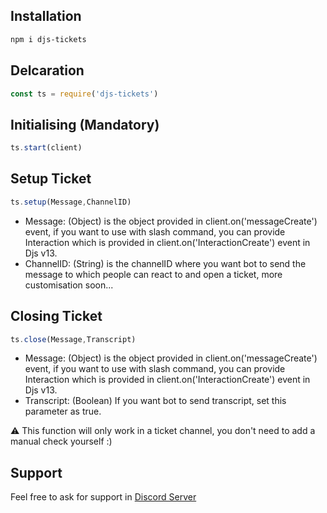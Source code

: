 ## Installation
```txt
npm i djs-tickets
```

## Delcaration
```js
const ts = require('djs-tickets')
```

## Initialising (Mandatory)
```js
ts.start(client)
```

## Setup Ticket
```js
ts.setup(Message,ChannelID)
```
- Message: (Object) is the object provided in client.on('messageCreate') event, if you want to use with slash command, you can provide Interaction which is provided in client.on('InteractionCreate') event in Djs v13.     
- ChannelID: (String) is the channelID where you want bot to send the message to which people can react to and open a ticket, more customisation soon... 

## Closing Ticket
```js
ts.close(Message,Transcript)
```
- Message: (Object) is the object provided in client.on('messageCreate') event, if you want to use with slash command, you can provide Interaction which is provided in client.on('InteractionCreate') event in Djs v13.    
- Transcript: (Boolean) If you want bot to send transcript, set this parameter as true.      

⚠️ This function will only work in a ticket channel, you don't need to add a manual check yourself :)
## Support
Feel free to ask for support in [Discord Server](https://u.pgamerx.com/discord)
